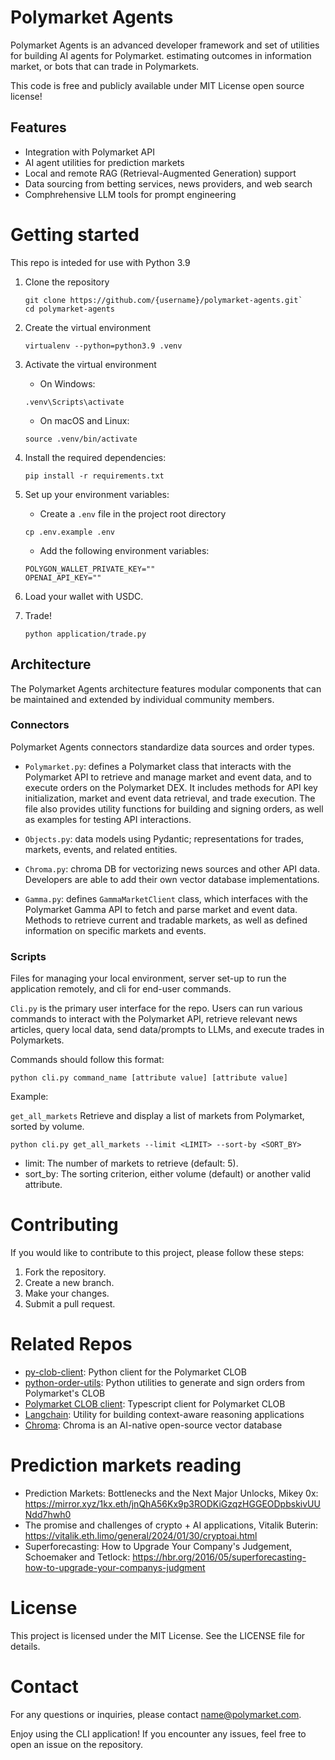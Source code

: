 # Polymarket Agents

Polymarket Agents is an advanced developer framework and set of utilities for building AI agents for Polymarket. estimating outcomes in information market, or bots that can trade in Polymarkets.

This code is free and publicly available under MIT License open source license!

## Features

- Integration with Polymarket API
- AI agent utilities for prediction markets
- Local and remote RAG (Retrieval-Augmented Generation) support
- Data sourcing from betting services, news providers, and web search
- Comphrehensive LLM tools for prompt engineering

# Getting started

This repo is inteded for use with Python 3.9

1. Clone the repository

   ```
   git clone https://github.com/{username}/polymarket-agents.git`
   cd polymarket-agents
   ```

2. Create the virtual environment

   ```
   virtualenv --python=python3.9 .venv
   ```

3. Activate the virtual environment

   - On Windows:

   ```
   .venv\Scripts\activate
   ```

   - On macOS and Linux:

   ```
   source .venv/bin/activate
   ```

4. Install the required dependencies:

   ```
   pip install -r requirements.txt
   ```

5. Set up your environment variables:

   - Create a `.env` file in the project root directory

   ```
   cp .env.example .env
   ```

   - Add the following environment variables:

   ```
   POLYGON_WALLET_PRIVATE_KEY=""
   OPENAI_API_KEY=""
   ```

6. Load your wallet with USDC.

7. Trade! 

   ```
   python application/trade.py
   ```

## Architecture

The Polymarket Agents architecture features modular components that can be maintained and extended by individual community members.

### Connectors

Polymarket Agents connectors standardize data sources and order types.

- `Polymarket.py`: defines a Polymarket class that interacts with the Polymarket API to retrieve and manage market and event data, and to execute orders on the Polymarket DEX. It includes methods for API key initialization, market and event data retrieval, and trade execution. The file also provides utility functions for building and signing orders, as well as examples for testing API interactions.

- `Objects.py`: data models using Pydantic; representations for trades, markets, events, and related entities.

- `Chroma.py`: chroma DB for vectorizing news sources and other API data. Developers are able to add their own vector database implementations.

- `Gamma.py`: defines `GammaMarketClient` class, which interfaces with the Polymarket Gamma API to fetch and parse market and event data. Methods to retrieve current and tradable markets, as well as defined information on specific markets and events.

### Scripts

Files for managing your local environment, server set-up to run the application remotely, and cli for end-user commands.

`Cli.py` is the primary user interface for the repo. Users can run various commands to interact with the Polymarket API, retrieve relevant news articles, query local data, send data/prompts to LLMs, and execute trades in Polymarkets.

Commands should follow this format:

`python cli.py command_name [attribute value] [attribute value]`

Example:

`get_all_markets`
Retrieve and display a list of markets from Polymarket, sorted by volume.

```
python cli.py get_all_markets --limit <LIMIT> --sort-by <SORT_BY>
```

- limit: The number of markets to retrieve (default: 5).
- sort_by: The sorting criterion, either volume (default) or another valid attribute.

# Contributing

If you would like to contribute to this project, please follow these steps:

1. Fork the repository.
2. Create a new branch.
3. Make your changes.
4. Submit a pull request.

# Related Repos

- [py-clob-client](https://github.com/Polymarket/py-clob-client): Python client for the Polymarket CLOB
- [python-order-utils](https://github.com/Polymarket/python-order-utils): Python utilities to generate and sign orders from Polymarket's CLOB
- [Polymarket CLOB client](https://github.com/Polymarket/clob-client): Typescript client for Polymarket CLOB
- [Langchain](https://github.com/langchain-ai/langchain): Utility for building context-aware reasoning applications
- [Chroma](https://docs.trychroma.com/getting-started): Chroma is an AI-native open-source vector database

# Prediction markets reading

- Prediction Markets: Bottlenecks and the Next Major Unlocks, Mikey 0x: https://mirror.xyz/1kx.eth/jnQhA56Kx9p3RODKiGzqzHGGEODpbskivUUNdd7hwh0
- The promise and challenges of crypto + AI applications, Vitalik Buterin: https://vitalik.eth.limo/general/2024/01/30/cryptoai.html
- Superforecasting: How to Upgrade Your Company's Judgement, Schoemaker and Tetlock: https://hbr.org/2016/05/superforecasting-how-to-upgrade-your-companys-judgment

# License

This project is licensed under the MIT License. See the LICENSE file for details.

# Contact

For any questions or inquiries, please contact name@polymarket.com.

Enjoy using the CLI application! If you encounter any issues, feel free to open an issue on the repository.
